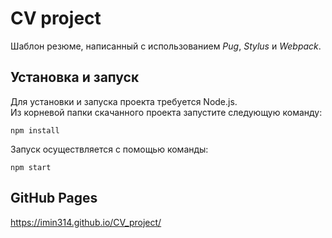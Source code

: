 # CV project
Шаблон резюме, написанный с использованием *Pug*, *Stylus* и *Webpack*.

## Установка и запуск
Для установки и запуска проекта требуется Node.js.  
Из корневой папки скачанного проекта запустите следующую команду:
```
npm install
```
Запуск осуществляется с помощью команды:
```
npm start
```

## GitHub Pages
https://imin314.github.io/CV_project/ 
